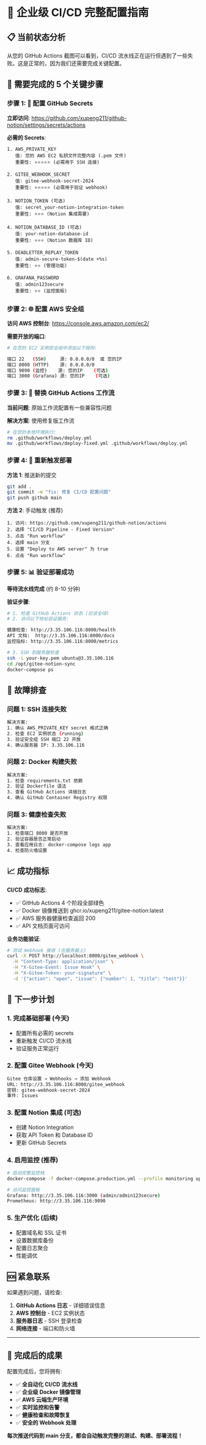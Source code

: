 # 🚀 企业级 CI/CD 完整配置指南

## 📋 当前状态分析

从您的 GitHub Actions 截图可以看到，CI/CD 流水线正在运行但遇到了一些失败。这是正常的，因为我们还需要完成关键配置。

## 🎯 需要完成的 5 个关键步骤

### 步骤 1: 🔑 配置 GitHub Secrets

**立即访问**: https://github.com/xupeng211/github-notion/settings/secrets/actions

**必需的 Secrets**:

```
1. AWS_PRIVATE_KEY
   值: 您的 AWS EC2 私钥文件完整内容 (.pem 文件)
   重要性: ⭐⭐⭐⭐⭐ (必需用于 SSH 连接)

2. GITEE_WEBHOOK_SECRET  
   值: gitee-webhook-secret-2024
   重要性: ⭐⭐⭐⭐⭐ (必需用于验证 webhook)

3. NOTION_TOKEN (可选)
   值: secret_your-notion-integration-token
   重要性: ⭐⭐⭐ (Notion 集成需要)

4. NOTION_DATABASE_ID (可选)
   值: your-notion-database-id
   重要性: ⭐⭐⭐ (Notion 数据库 ID)

5. DEADLETTER_REPLAY_TOKEN
   值: admin-secure-token-$(date +%s)
   重要性: ⭐⭐ (管理功能)

6. GRAFANA_PASSWORD
   值: admin123secure
   重要性: ⭐⭐ (监控面板)
```

### 步骤 2: 🌐 配置 AWS 安全组

**访问 AWS 控制台**: https://console.aws.amazon.com/ec2/

**需要开放的端口**:
```bash
# 在您的 EC2 实例安全组中添加以下规则:

端口 22   (SSH)     源: 0.0.0.0/0  或 您的IP
端口 8000 (HTTP)    源: 0.0.0.0/0  
端口 9090 (监控)    源: 您的IP    (可选)
端口 3000 (Grafana) 源: 您的IP    (可选)
```

### 步骤 3: 🔧 替换 GitHub Actions 工作流

**当前问题**: 原始工作流配置有一些兼容性问题

**解决方案**: 使用修复版工作流

```bash
# 在您的本地环境执行:
rm .github/workflows/deploy.yml
mv .github/workflows/deploy-fixed.yml .github/workflows/deploy.yml
```

### 步骤 4: 🚀 重新触发部署

**方法 1**: 推送新的提交
```bash
git add .
git commit -m "fix: 修复 CI/CD 配置问题"
git push github main
```

**方法 2**: 手动触发 (推荐)
```
1. 访问: https://github.com/xupeng211/github-notion/actions
2. 选择 "CI/CD Pipeline - Fixed Version"
3. 点击 "Run workflow"
4. 选择 main 分支
5. 设置 "Deploy to AWS server" 为 true
6. 点击 "Run workflow"
```

### 步骤 5: 📊 验证部署成功

**等待流水线完成** (约 8-10 分钟)

**验证步骤**:
```bash
# 1. 检查 GitHub Actions 状态 (应该全绿)
# 2. 访问以下地址验证服务:

健康检查: http://3.35.106.116:8000/health
API 文档:  http://3.35.106.116:8000/docs
监控指标: http://3.35.106.116:8000/metrics

# 3. SSH 到服务器检查
ssh -i your-key.pem ubuntu@3.35.106.116
cd /opt/gitee-notion-sync
docker-compose ps
```

## 🔧 故障排查

### 问题 1: SSH 连接失败
```bash
解决方案:
1. 确认 AWS_PRIVATE_KEY secret 格式正确
2. 检查 EC2 实例状态 (running)
3. 验证安全组 SSH 端口 22 开放
4. 确认服务器 IP: 3.35.106.116
```

### 问题 2: Docker 构建失败
```bash
解决方案:
1. 检查 requirements.txt 依赖
2. 验证 Dockerfile 语法
3. 查看 GitHub Actions 详细日志
4. 确认 GitHub Container Registry 权限
```

### 问题 3: 健康检查失败
```bash
解决方案:
1. 检查端口 8000 是否开放
2. 验证容器是否正常启动
3. 查看应用日志: docker-compose logs app
4. 检查防火墙设置
```

## 📈 成功指标

**CI/CD 成功标志**:
- ✅ GitHub Actions 4 个阶段全部绿色
- ✅ Docker 镜像推送到 ghcr.io/xupeng211/gitee-notion:latest
- ✅ AWS 服务器健康检查返回 200
- ✅ API 文档页面可访问

**业务功能验证**:
```bash
# 测试 Webhook 接收 (在服务器上)
curl -X POST http://localhost:8000/gitee_webhook \
  -H "Content-Type: application/json" \
  -H "X-Gitee-Event: Issue Hook" \
  -H "X-Gitee-Token: your-signature" \
  -d '{"action": "open", "issue": {"number": 1, "title": "test"}}'
```

## 🎯 下一步计划

### 1. **完成基础部署** (今天)
- 配置所有必需的 secrets
- 重新触发 CI/CD 流水线
- 验证服务正常运行

### 2. **配置 Gitee Webhook** (今天)
```bash
Gitee 仓库设置 → Webhooks → 添加 Webhook
URL: http://3.35.106.116:8000/gitee_webhook
密钥: gitee-webhook-secret-2024
事件: Issues
```

### 3. **配置 Notion 集成** (可选)
- 创建 Notion Integration
- 获取 API Token 和 Database ID
- 更新 GitHub Secrets

### 4. **启用监控** (推荐)
```bash
# 启动完整监控栈
docker-compose -f docker-compose.production.yml --profile monitoring up -d

# 访问监控面板
Grafana: http://3.35.106.116:3000 (admin/admin123secure)
Prometheus: http://3.35.106.116:9090
```

### 5. **生产优化** (后续)
- 配置域名和 SSL 证书
- 设置数据库备份
- 配置日志聚合
- 性能调优

## 🆘 紧急联系

如果遇到问题，请检查:
1. **GitHub Actions 日志** - 详细错误信息
2. **AWS 控制台** - EC2 实例状态
3. **服务器日志** - SSH 登录检查
4. **网络连接** - 端口和防火墙

---

## 🎉 完成后的成果

配置完成后，您将拥有:
- ✅ **全自动化 CI/CD 流水线**
- ✅ **企业级 Docker 镜像管理**
- ✅ **AWS 云端生产环境**
- ✅ **实时监控和告警**
- ✅ **健康检查和故障恢复**
- ✅ **安全的 Webhook 处理**

**每次推送代码到 main 分支，都会自动触发完整的测试、构建、部署流程！** 